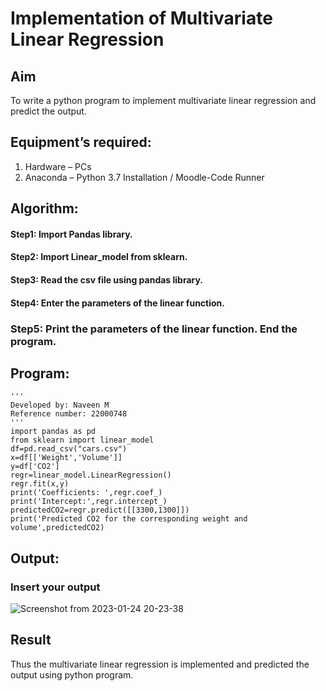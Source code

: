 # Implementation of Multivariate Linear Regression
## Aim
To write a python program to implement multivariate linear regression and predict the output.
## Equipment’s required:
1.	Hardware – PCs
2.	Anaconda – Python 3.7 Installation / Moodle-Code Runner
## Algorithm:
#### Step1: Import Pandas library.

#### Step2: Import Linear_model from sklearn.

#### Step3: Read the csv file using pandas library.

#### Step4: Enter the parameters of the linear function.

### Step5: Print the parameters of the linear function. End the program.


## Program:
```
'''
Developed by: Naveen M
Reference number: 22000748
'''
import pandas as pd
from sklearn import linear_model
df=pd.read_csv("cars.csv")
x=df[['Weight','Volume']]
y=df['CO2']
regr=linear_model.LinearRegression()
regr.fit(x,y)
print('Coefficients: ',regr.coef_)
print('Intercept:',regr.intercept_)
predictedCO2=regr.predict([[3300,1300]])
print('Predicted CO2 for the corresponding weight and volume',predictedCO2)
```
## Output:

### Insert your output

![Screenshot from 2023-01-24 20-23-38](https://user-images.githubusercontent.com/117974950/214328497-3aeab5f6-c4b8-4487-bbe3-aebd48b55829.png)


## Result
Thus the multivariate linear regression is implemented and predicted the output using python program.
